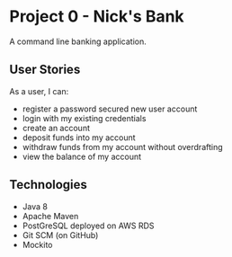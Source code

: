 
# Project 0 - Nick's Bank
A command line banking application. 
## User Stories
As a user, I can:
- register a password secured new user account
- login with my existing credentials
- create an account
- deposit funds into my account
- withdraw funds from my account without overdrafting
- view the balance of my account

## Technologies
-  Java 8
-  Apache Maven
-  PostGreSQL deployed on AWS RDS
-  Git SCM (on GitHub)
-  Mockito
